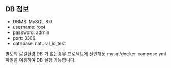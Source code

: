 ## DB 정보
* DBMS: MySQL 8.0
* username: root
* password: admin
* port: 3306
* database: natural_id_test

별도의 로컬환경 DB 가 없는경우 프로젝트에 선언해둔 mysql/docker-compose.yml 파일을 이용하여 DB 실행 가능합니다.